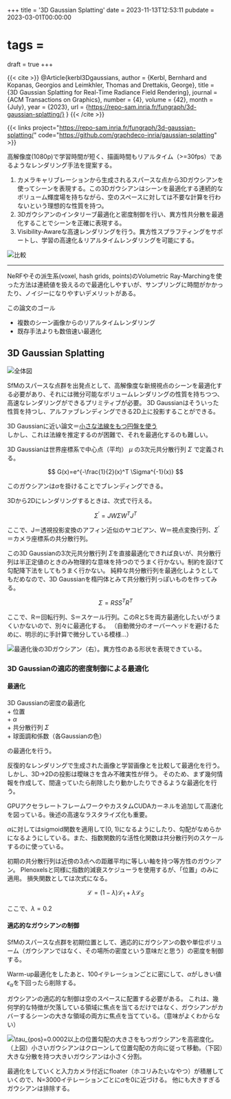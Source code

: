 +++
title = '3D Gaussian Splatting'
date = 2023-11-13T12:53:11
pubdate = 2023-03-01T00:00:00
# tags = 
draft = true
+++

{{< cite >}}
@Article{kerbl3Dgaussians,
      author       = {Kerbl, Bernhard and Kopanas, Georgios and Leimkhler, Thomas and Drettakis, George},
      title        = {3D Gaussian Splatting for Real-Time Radiance Field Rendering},
      journal      = {ACM Transactions on Graphics},
      number       = {4},
      volume       = {42},
      month        = {July},
      year         = {2023},
      url          = {https://repo-sam.inria.fr/fungraph/3d-gaussian-splatting/}
}
{{< /cite >}}

{{< links project="https://repo-sam.inria.fr/fungraph/3d-gaussian-splatting/" code="https://github.com/graphdeco-inria/gaussian-splatting" >}}

高解像度(1080p)で学習時間が短く、描画時間もリアルタイム（>=30fps）であるようなレンダリング手法を提案する。

1. カメラキャリブレーションから生成されるスパースな点から3Dガウシアンを使ってシーンを表現する。この3Dガウシアンはシーンを最適化する連続的なボリューム輝度場を持ちながら、空のスペースに対しては不要な計算を行わないという理想的な性質を持つ。
2. 3Dガウシアンのインタリーブ最適化と密度制御を行い、異方性共分散を最適化することでシーンを正確に表現する。
3. Visibility-Awareな高速レンダリングを行う。異方性スプラフティングをサポートし、学習の高速化＆リアルタイムレンダリングを可能にする。

![比較](image.png)

-----------

NeRFやその派生系(voxel, hash grids, points)のVolumetric Ray-Marchingを使った方法は連続値を扱えるので最適化しやすいが、サンプリングに時間がかかったり、ノイジーになりやすいデメリットがある。

この論文のゴール

* 複数のシーン画像からのリアルタイムレンダリング
* 既存手法よりも数倍速い最適化

## 3D Gaussian Splatting

![全体図](image-1.png)

SfMのスパースな点群を出発点として、高解像度な新規視点のシーンを最適化する必要があり、それには微分可能なボリュームレンダリングの性質を持ちつつ、高速なレンダリングができるプリミティブが必要。
3D Gaussianはそういった性質を持つし、アルファブレンディングできる2D上に投影することができる。

3D Gaussianに近い論文＝[小さな法線をもつ円盤を使う](https://repo-sam.inria.fr/fungraph/differentiable-multi-view/)<br>
しかし、これは法線を推定するのが困難で、それを最適化するのも難しい。

3D Gaussianは世界座標系で中心点（平均） $\mu$ の3次元共分散行列 $\Sigma$ で定義される。

$$
G(x)=e^{-\frac{1}{2}(x)^T \Sigma^{-1}(x)}
$$

このガウシアンは$\alpha$を掛けることでブレンディングできる。

3Dから2Dにレンダリングするときは、次式で行える。

$$
\Sigma^\prime = JW\Sigma W^TJ^T
$$

ここで、J＝透視投影変換のアフィン近似のヤコビアン、W＝視点変換行列、$\Sigma^\prime$＝カメラ座標系の共分散行列。

この3D Gaussianの3次元共分散行列 $\Sigma$を直接最適化できれば良いが、共分散行列は半正定値のときのみ物理的な意味を持つのでうまく行かない。制約を設けて勾配降下法をしてもうまく行かない。
純粋な共分散行列を最適化しようとしてもだめなので、3D Gaussianを楕円体とみて共分散行列っぽいものを作ってみる。

$$
\Sigma = RSS^TR^T
$$

ここで、R＝回転行列、S＝スケール行列。このRとSを両方最適化したいがうまくいかないので、別々に最適化する。
（自動微分のオーバーヘッドを避けるために、明示的に手計算で微分している模様...）

![最適化後の3Dガウシアン（右）。異方性のある形状を表現できている。](image-2.png)

### 3D Gaussianの適応的密度制御による最適化

#### 最適化

3D Gaussianの密度の最適化<br>
\+ 位置<br>
\+ $\alpha$<br>
\+ 共分散行列 $\Sigma$<br>
\+ 球面調和係数（各Gaussianの色）

の最適化を行う。

反復的なレンダリングで生成された画像と学習画像とを比較して最適化を行う。しかし、3D->2Dの投影は曖昧さを含み不確実性が伴う。
そのため、まず幾何情報を作成して、間違っていたら削除したり動かしたりできるような最適化を行う。

GPUアクセラレートフレームワークやカスタムCUDAカーネルを追加して高速化を図っている。後述の高速なラスタライズ化も重要。

$\alpha$に対してはsigmoid関数を適用して\[0, 1\)になるようにしたり、勾配がなめらかになるようにしている。また、指数関数的な活性化関数は共分散行列のスケールするのに使っている。

初期の共分散行列は近傍の3点への距離平均に等しい軸を持つ等方性のガウシアン。
Plenoxelsと同様に指数的減衰スケジューラを使用するが、「位置」のみに適用。
損失関数としては次式になる。

$$
\mathcal{L}=(1-\lambda) \mathcal{L}_1+\lambda \mathcal{L}_S
$$

ここで、$\lambda=0.2$

#### 適応的なガウシアンの制御

SfMのスパースな点群を初期位置として、適応的にガウシアンの数や単位ボリューム（ガウシアンではなく、その場所の密度という意味だと思う）の密度を制御する。

Warm-up最適化をしたあと、100イテレーションごとに密にして、$\alpha$がしきい値$\epsilon_{\alpha}$を下回ったら削除する。

ガウシアンの適応的な制御は空のスペースに配置する必要がある。
これは、幾何学的な特徴が欠落している領域に焦点を当てるだけではなく、ガウシアンがカバーするシーンの大きな領域の両方に焦点を当てている。（意味がよくわからない）

![$\tau_{pos}=0.0002$以上の位置勾配の大きさをもつガウシアンを高密度化。（上図）小さいガウシアンはクローンして位置勾配の方向に従って移動。（下図）大きな分散を持つ大きいガウシアンは小さく分割。](image-3.png)


最適化をしていくと入力カメラ付近にfloater（ホコリみたいなやつ）が積層していくので、N=3000イテレーションごとに$\alpha$を0に近づける。
他にも大きすぎるガウシアンは排除する。



